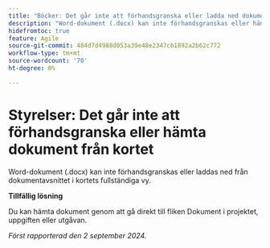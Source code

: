```yaml
---
title: "Böcker: Det går inte att förhandsgranska eller ladda ned dokument från kortet"
description: "Word-dokument (.docx) kan inte förhandsgranskas eller hämtas från dokumentavsnittet i den detaljerade kortvyn."
hidefromtoc: true
feature: Agile
source-git-commit: 484d7d4988d053a39e48e2347cb1892a2b62c772
workflow-type: tm+mt
source-wordcount: '70'
ht-degree: 0%

---
```



# Styrelser: Det går inte att förhandsgranska eller hämta dokument från kortet

Word-dokument (.docx) kan inte förhandsgranskas eller laddas ned från dokumentavsnittet i kortets fullständiga vy.

**Tillfällig lösning**

Du kan hämta dokument genom att gå direkt till fliken Dokument i projektet, uppgiften eller utgåvan.

_Först rapporterad den 2 september 2024._